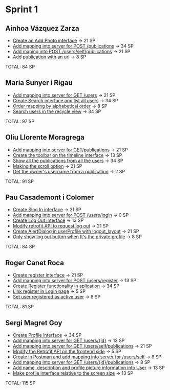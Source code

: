 # Sprint 1
## Ainhoa Vázquez Zarza
* [Create an Add Photo interface](https://wuilder.com/jira/browse/PDS20_2B-29) -> 21 SP
* [Add mapping into server for POST /publications](https://wuilder.com/jira/browse/PDS20_2B-30) -> 34 SP
* [Add maping into POST /users/self/publications](https://wuilder.com/jira/browse/PDS20_2B-52) -> 21 SP
* [Add publication with an url](https://wuilder.com/jira/browse/PDS20_2B-56) -> 8 SP

TOTAL: 84 SP


## Maria Sunyer i Rigau
* [Add mapping into server for GET /users](https://wuilder.com/jira/browse/PDS20_2B-31) -> 21 SP
* [Create Search interface and list all users](https://wuilder.com/jira/browse/PDS20_2B-36) -> 34 SP
* [Order mapping by alphabetical order](https://wuilder.com/jira/browse/PDS20_2B-36) -> 8 SP
* [Search users in the recycle view](https://wuilder.com/jira/browse/PDS20_2B-39) -> 34 SP

TOTAL: 97 SP

## Oliu Llorente Moragrega
* [Add mapping into server for GET/publications](https://wuilder.com/jira/browse/PDS20_2B-32) -> 21 SP
* [Create the toolbar on the timeline interface](https://wuilder.com/jira/browse/PDS20_2B-33) -> 13 SP
* [Show all the publications from all the users](https://wuilder.com/jira/browse/PDS20_2B-35) -> 34 SP
* [Making the scroll option](https://wuilder.com/jira/browse/PDS20_2B-38) -> 21 SP
* [Get the owner's username from a publication](https://wuilder.com/jira/browse/PDS20_2B-48) -> 2 SP

TOTAL: 91 SP

## Pau Casademont i Colomer
* [Create Sing In interface](https://wuilder.com/jira/browse/PDS20_2B-17) -> 21 SP 
* [Add mapping into server for POST /users/login](https://wuilder.com/jira/browse/PDS20_2B-18) -> 0 SP
* [Create Log Out interface](https://wuilder.com/jira/browse/PDS20_2B-19) -> 13 SP 
* [Modify retrofit API to request log out](https://wuilder.com/jira/browse/PDS20_2B-20) -> 21 SP 
* [Create AlertDialog in userProfile with logout_layout](https://wuilder.com/jira/browse/PDS20_2B-49) -> 21 SP
* [Only show log out button when It's the private profile](https://wuilder.com/jira/browse/PDS20_2B-51) -> 8 SP

TOTAL: 84 SP


## Roger Canet Roca
* [Create register interface](https://wuilder.com/jira/browse/PDS20_2B-15) -> 21 SP
* [Add mapping into server for POST /users/register](https://wuilder.com/jira/browse/PDS20_2B-16) -> 13 SP
* [Create Register functionality in aplication](https://wuilder.com/jira/browse/PDS20_2B-53) -> 34 SP
* [Link register in Login page](https://wuilder.com/jira/browse/PDS20_2B-54) -> 5 SP
* [Set user registered as active user](https://wuilder.com/jira/browse/PDS20_2B-55) -> 8 SP

TOTAL: 81 SP

## Sergi Magret Goy
* [Create Profile interface](https://wuilder.com/jira/browse/PDS20_2B-37) -> 34 SP
* [Add mapping into server for GET /users/{id}](https://wuilder.com/jira/browse/PDS20_2B-40) -> 13 SP
* [Add mapping into server for GET /users/self/publications](https://wuilder.com/jira/browse/PDS20_2B-41) -> 21 SP
* [Modify the Retrofit API on the frontend side](https://wuilder.com/jira/browse/PDS20_2B-42) -> 5 SP
* [Create in Postman and add mapping into server for /users/self](https://wuilder.com/jira/browse/PDS20_2B-44) -> 8 SP
* [Add mapping into server for GET /users/{id}/publications](https://wuilder.com/jira/browse/PDS20_2B-46) -> 8 SP
* [Add name, description and profile picture information into User](https://wuilder.com/jira/browse/PDS20_2B-47) -> 13 SP
* [Make profile interface relative to the screen size](https://wuilder.com/jira/browse/PDS20_2B-50) -> 13 SP

TOTAL: 115 SP
